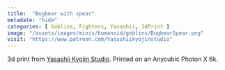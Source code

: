 ```yaml
---
title:  "Bugbear with spear"
metadate: "hide"
categories: [ Goblins, Fighters, Yasashii, 3dPrint ]
image: "/assets/images/minis/humanoid/goblins/BugbearSpear.png"
visit: "https://www.patreon.com/Yasashiikyojinstudio"
---
```

3d print from [Yasashii Kyojin Studio](https://www.patreon.com/Yasashiikyojinstudio). 
Printed on an Anycubic Photon X 6k.